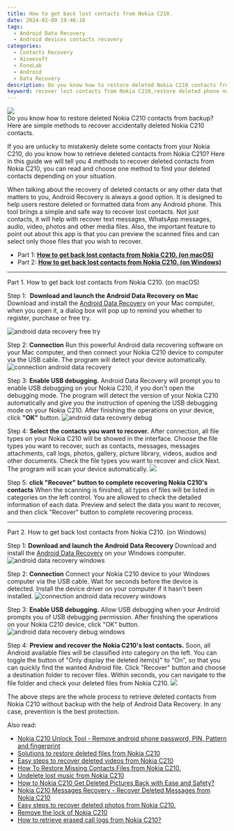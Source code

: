 ```yaml
---
title: How to get back lost contacts from Nokia C210.
date: 2024-02-09 19:46:18
tags: 
  - Android Data Recovery
  - Android devices contacts recovery
categories: 
  - Contacts Recovery
  - Aiseesoft
  - FoneLab
  - Android
  - Data Recovery
description: Do you know how to restore deleted Nokia C210 contacts from backup? Here are simple methods to recover accidentally deleted Nokia C210 contacts.
keyword: recover lost contacts from Nokia C210,restore deleted phone number on Nokia C210,save erased contacts from Nokia C210,regain missing contacts,unerase contacts,Nokia C210 contacts recovery,lost all contacts in Nokia C210 again,Nokia C210 contacts disappear,how to recover contacts on Nokia C210,how to get the contacts back on Nokia C210,Nokia C210 deleted contacts,how to recover contacts in Nokia C210
---
```


<img src="https://img0mobiles.techidaily.com/images/best-assets/devices/nokia/nokia-c210/2.jpg" class="atpl-imgstyle"  />

<div class="atpl-content atpl-for-fonelab-android recover-contacts">

<div class="atpl-post-description-part-1">
Do you know how to restore deleted Nokia C210 contacts from backup? Here are simple methods to recover accidentally deleted Nokia C210 contacts.
</div>




<div class="atpl-post-description-part-2">
<div class="tpl-content-sub-paragraph-content">
  <p>
    If you are unlucky to mistakenly delete some contacts from your Nokia C210, do you know how to retrieve deleted contacts from Nokia C210? Here in this guide we will tell you 4 methods to recover deleted contacts from Nokia C210, you can read and choose one method to find your deleted contacts depending on your situation.
  </p>
</div>
</div>

<div class="atpl-post-description-part-3">
<div class="tpl-content-sub-paragraph-content">
  <p>
    When talking about the recovery of deleted contacts or any other data that matters to you, Android Recovery is always a good option. It is designed to help users restore deleted or formatted data from any Android phone. This tool brings a simple and safe way to recover lost contacts. Not just contacts, it will help with recover text messages, WhatsApp messages, audio, video, photos and other media files. Also, the important feature to point out about this app is that you can preview the scanned files and can select only those files that you wish to recover.
  </p>
</div>
</div>


<ul>
  <li>Part 1: <strong><a href="#p1"> How to get back lost contacts from Nokia C210.  (on macOS)</a></strong></li>
  <li>Part 2: <strong><a href="#p2"> How to get back lost contacts from Nokia C210.  (on Windows)</a></strong></li>
</ul>




<!-- Part 1 -->
<a id="p1" name="p1" ></a><hr>

<div>
  <span class="atpl-step-part-style">Part 1. How to get back lost contacts from Nokia C210. (on macOS)</span>
</div>  

<span class="atpl-stepstyle-a"><span>Step 1: </span></span> <strong>Download and launch the Android Data Recovery on Mac</strong>
Download and install the <a href="https://tools.techidaily.com/aiseesoft-android-data-recovery/" target="_blank" rel="noopener">Android Data Recovery</a> on your Mac computer, when you open it, a dialog box will pop up to remind you whether to register, purchase or free try.

<img src="https://tools.techidaily.com/images/apps/aiseesoft/android-data-recovery/mac-free-try.png" class="atpl-imgstyle" alt="android data recovery free try" />

<span class="atpl-stepstyle-a"><span>Step 2: </span></span> <strong>Connection</strong>
Run this powerful Android data recovering software on your Mac computer, and then connect your Nokia C210 device to computer via the USB cable. The program will detect your device automatically.
<img src="https://tools.techidaily.com/images/apps/aiseesoft/android-data-recovery/mac-connection-interface.jpg" class="atpl-imgstyle" alt="connection android data recovery" />

<span class="atpl-stepstyle-a"><span>Step 3: </span></span> <strong>Enable USB debugging.</strong>
Android Data Recovery will prompt you to enable USB debugging on your Nokia C210, if you don't open the debugging mode. The program will detect the version of your Nokia C210 automatically and give you the instruction of opening the USB debugging mode on your Nokia C210. After finishing the operations on your device, click <strong>"OK"</strong> button.
<img src="https://tools.techidaily.com/images/apps/aiseesoft/android-data-recovery/mac-android-usb-debug.jpg"  class="atpl-imgstyle" alt="android data recovery debug" />

<span class="atpl-stepstyle-a"><span>Step 4: </span></span> <strong>Select the contacts you want to recover.</strong>
After connection, all file types on your Nokia C210 will be showed in the interface. Choose the file types you want to recover, such as contacts, messages, messages attachments, call logs, photos, gallery, picture library, videos, audios and other documents. Check the file types you want to recover and click Next. The program will scan your device automatically.
<img src="https://tools.techidaily.com/images/apps/aiseesoft/android-data-recovery/mac-choose-type-contacts.jpg" class="atpl-imgstyle"  />

<span class="atpl-stepstyle-a"><span>Step 5: </span></span> <strong>click "Recover" button to  complete recovering Nokia C210's contacts</strong>
When the scanning is finished, all types of files will be listed in categories on the left control. You are allowed to check the detailed information of each data. Preview and select the data you want to recover, and then click "Recover" button to complete recovering process.


<a id="p2" name="p2"></a><hr>

<!-- Part 2 -->
<div>
  <span class="atpl-step-part-style">Part 2. How to get back lost contacts from Nokia C210. (on Windows)</span>
</div>

<span class="atpl-stepstyle-a"><span>Step 1: </span></span> <strong>Download and launch the Android Data Recovery</strong>
Download and install the <a href="https://tools.techidaily.com/aiseesoft-android-data-recovery/" target="_blank" rel="noopener">Android Data Recovery</a> on your Windows computer.
<img src="https://tools.techidaily.com/images/apps/aiseesoft/android-data-recovery/win-start-interface.png"  class="atpl-imgstyle" alt="android data recovery windows" />

<span class="atpl-stepstyle-a"><span>Step 2: </span></span> <strong>Connection</strong>
Connect your Nokia C210 device to your Windows computer via the USB cable. Wait for seconds before the device is detected. Install the device driver on your computer if it hasn't been installed.
<img src="https://tools.techidaily.com/images/apps/aiseesoft/android-data-recovery/win-connection-interface.png" class="atpl-imgstyle" alt="connection android data recovery windows" />

<span class="atpl-stepstyle-a"><span>Step 3: </span></span> <strong>Enable USB debugging.</strong>
Allow USB debugging when your Android prompts you of USB debugging permission. After finishing the operations on your Nokia C210 device, click "OK" button.
<img src="https://tools.techidaily.com/images/apps/aiseesoft/android-data-recovery/win-android-usb-debug.png" class="atpl-imgstyle" alt="android data recovery debug windows" />

<span class="atpl-stepstyle-a"><span>Step 4: </span></span> <strong>Preview and recover the Nokia C210's lost contacts.</strong>
Soon, all Android available files will be classified into category on the left. You can toggle the button of "Only display the deleted item(s)" to "On", so that you can quickly find the wanted Android file. Click "Recover" button and choose a destination folder to recover files. Within seconds, you can navigate to the file folder and check your deleted files from Nokia C210.
<img src="https://tools.techidaily.com/images/apps/aiseesoft/android-data-recovery/win-recover-contacts.jpg" class="atpl-imgstyle"  />

<div class="atpl-post-description-part-4">
<div class="tpl-content-sub-paragraph-normal">
    <p>
        The above steps are the whole process to retrieve deleted contacts from Nokia C210 without backup with the help of Android Data Recovery. In any case, prevention is the best protection.
    </p>
</div>
</div>

<ins class="adsbygoogle"
     style="display:block"
     data-ad-client="ca-pub-7571918770474297"
     data-ad-slot="8358498916"
     data-ad-format="auto"
     data-full-width-responsive="true"></ins>

<span class="atpl-alsoreadstyle">Also read:</span>
<div><ul>
<li><a href="/nokia-c210-unlock-tool-remove-android-phone-password-pin-pattern-and-fingerprint-by-drfone-android-unlock-android-unlock/" target="_blank" rel="noopener"><u>Nokia C210 Unlock Tool - Remove android phone password, PIN, Pattern and fingerprint</u></a></li>
<li><a href="/solutions-to-restore-deleted-files-from-nokia-c210-by-fonelab-android-recover-data/" target="_blank" rel="noopener"><u>Solutions to restore deleted files from Nokia C210</u></a></li>
<li><a href="/easy-steps-to-recover-deleted-videos-from-nokia-c210-by-fonelab-android-recover-video/" target="_blank" rel="noopener"><u>Easy steps to recover deleted videos from Nokia C210</u></a></li>
<li><a href="/how-to-restore-missing-contacts-files-from-nokia-c210-by-fonelab-android-recover-contacts/" target="_blank" rel="noopener"><u>How To  Restore Missing Contacts Files from Nokia C210.</u></a></li>
<li><a href="/undelete-lost-music-from-nokia-c210-by-fonelab-android-recover-music/" target="_blank" rel="noopener"><u>Undelete lost music from Nokia C210</u></a></li>
<li><a href="/how-to-nokia-c210-get-deleted-pictures-back-with-ease-and-safety-by-fonelab-android-recover-pictures/" target="_blank" rel="noopener"><u>How to Nokia C210 Get Deleted Pictures Back with Ease and Safety?</u></a></li>
<li><a href="/nokia-c210-messages-recovery-recover-deleted-messages-from-nokia-c210-by-fonelab-android-recover-messages/" target="_blank" rel="noopener"><u>Nokia C210 Messages Recovery - Recover Deleted Messages from Nokia C210</u></a></li>
<li><a href="/easy-steps-to-recover-deleted-photos-from-nokia-c210-by-fonelab-android-recover-photos/" target="_blank" rel="noopener"><u>Easy steps to recover deleted photos from Nokia C210.</u></a></li>
<li><a href="/remove-the-lock-of-nokia-c210-by-drfone-android-unlock-android-unlock/" target="_blank" rel="noopener"><u>Remove the lock of Nokia C210</u></a></li>
<li><a href="/how-to-retrieve-erased-call-logs-from-nokia-c210-by-fonelab-android-recover-call-logs/" target="_blank" rel="noopener"><u>How to retrieve erased call logs from Nokia C210?</u></a></li>
</ul></div>

</div>

